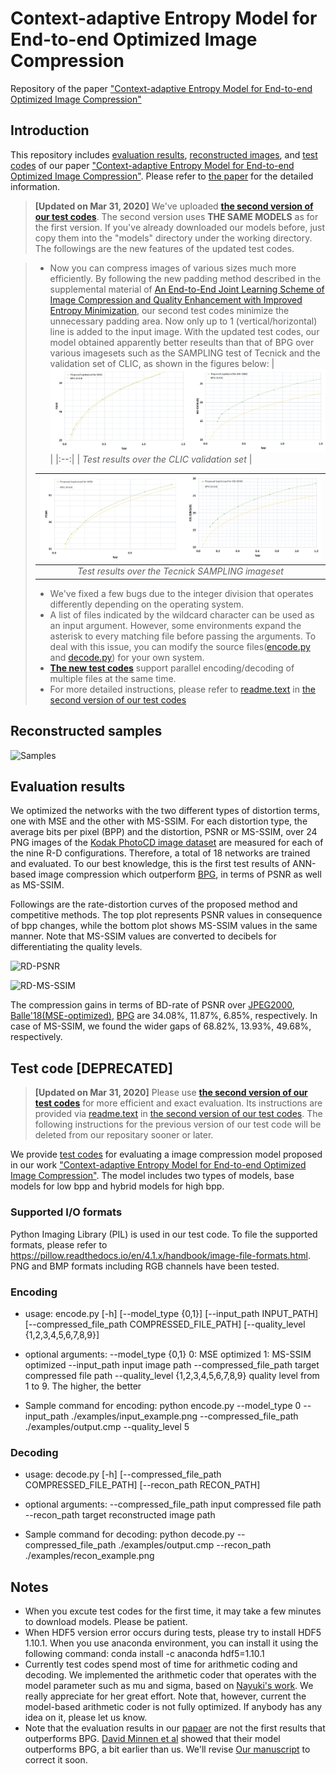 <style>
p.comment {
background-color: #DBDBDB;
padding: 10px;
border: 1px solid black;
margin-left: 25px;
border-radius: 5px;
font-style: italic;
}
</style>




#  Context-adaptive Entropy Model for End-to-end Optimized Image Compression
Repository of the paper ["Context-adaptive Entropy Model for End-to-end Optimized Image Compression"](http://arxiv.org/abs/1809.10452)

## Introduction
This repository includes [evaluation results](https://github.com/JooyoungLeeETRI/CA_Entropy_Model/tree/master/Evaluation%20Results), [reconstructed images](https://github.com/JooyoungLeeETRI/CA_Entropy_Model/tree/master/Reconstructed%20images), and [test codes](./CA_EntropyModel_Test) of our paper ["Context-adaptive Entropy Model for End-to-end Optimized Image Compression"](http://arxiv.org/abs/1809.10452). Please refer to [the paper](http://arxiv.org/abs/1809.10452) for the detailed information.

>**[Updated on Mar 31, 2020]**
>We've uploaded [**the second version of our test codes**](./CA_EntropyModel_Test_v2). The second version uses **THE SAME MODELS** as for the first version. If you've already downloaded our models before, just copy them into the "models" directory under the working directory. 
The followings are the new features of the updated test codes.

>* Now you can compress images of various sizes much more efficiently. By following the new padding method described in the supplemental material of [An End-to-End Joint Learning Scheme of Image Compression and Quality Enhancement with Improved Entropy Minimization](https://arxiv.org/abs/1912.12817), our second test codes minimize the unnecessary padding area. Now only up to 1 (vertical/horizontal) line is added to the input image. With the updated test codes, our model obtained apparently better reseults than that of BPG over various imagesets such as the SAMPLING test of Tecnick and the validation set of CLIC, as shown in the figures below:
>| ![Samples](./figures/CLIC_results.png) |
>|:--:|
>| *Test results over the CLIC validation set* |
>
>|![Samples](./figures/Tecnick_results.png)|
>|:--:|
>| *Test results over the Tecnick SAMPLING imageset* |
>
>* We've fixed a few bugs due to the integer division that operates differently depending on the operating system.
>* A list of files indicated by the wildcard character can be used as an input argument. However, some environments expand the asterisk to every matching file before passing the arguments. To deal with this issue, you can modify the source files([encode.py](./CA_EntropyModel_Test_v2/encode.py) and [decode.py](./CA_EntropyModel_Test_v2/decode.py)) for your own system.
>* [**The new test codes**](./CA_EntropyModel_Test_v2) support parallel encoding/decoding of multiple files at the same time.
>* For more detailed instructions, please refer to [readme.text](./CA_EntropyModel_Test_v2/readme.txt) in [the second version of our test codes](./CA_EntropyModel_Test_v2)


## Reconstructed samples
![Samples](./figures/samplecomparison.png)

## Evaluation results
We optimized the networks with the two different types of distortion terms, one with MSE and the other with MS-SSIM. For each distortion type, the average bits per pixel (BPP) and the distortion, PSNR or MS-SSIM, over 24 PNG images of the [Kodak PhotoCD image dataset](http://r0k.us/graphics/kodak/) are measured for each of the nine R-D configurations. Therefore, a total of 18 networks are trained and evaluated. To our best knowledge, this is the first test results of ANN-based image compression which outperform [BPG](https://bellard.org/bpg/), in terms of PSNR as well as MS-SSIM.

Followings are the rate-distortion curves of the proposed method and competitive methods. The top plot represents PSNR values in consequence of bpp changes, while the bottom plot shows MS-SSIM values in the same manner. Note that MS-SSIM values are converted to decibels for differentiating the quality levels. 

![RD-PSNR](./figures/RD_PSNR.png)


![RD-MS-SSIM](./figures/RD_MSSSIM.png)

The compression gains in terms of BD-rate of PSNR over [JPEG2000](http://www.openjpeg.org/), [Balle'18(MSE-optimized)](https://arxiv.org/abs/1802.01436), [BPG](https://bellard.org/bpg/) are 34.08\%, 11.87\%, 6.85\%, respectively. In case of MS-SSIM, we found the wider gaps of 68.82\%, 13.93\%, 49.68\%, respectively.

## Test code [DEPRECATED]
>**[Updated on Mar 31, 2020]**
>Please use [**the second version of our test codes**](./CA_EntropyModel_Test_v2) for more efficient and exact evaluation. Its instructions are provided via [readme.text](./CA_EntropyModel_Test_v2/readme.txt) in [the second version of our test codes](./CA_EntropyModel_Test_v2). The following instructions for the previous version of our test code will be deleted from our repositary sooner or later.

We provide [test codes](./CA_EntropyModel_Test) for evaluating a image compression model proposed in our work ["Context-adaptive Entropy Model for End-to-end Optimized Image Compression"](http://arxiv.org/abs/1809.10452). The model includes two types of models, base models for low bpp and hybrid models for high bpp.


### Supported I/O formats
Python Imaging Library (PIL) is used in our test code. To file the supported formats, please refer to https://pillow.readthedocs.io/en/4.1.x/handbook/image-file-formats.html. PNG and BMP formats including RGB channels have been tested.


### Encoding
* usage: 
encode.py [-h] [--model_type {0,1}] [--input_path INPUT_PATH]
                 [--compressed_file_path COMPRESSED_FILE_PATH]
                 [--quality_level {1,2,3,4,5,6,7,8,9}]

* optional arguments:
  --model_type {0,1}    	0: MSE optimized 1: MS-SSIM optimized
  --input_path 			input image path
  --compressed_file_path 	target compressed file path
  --quality_level {1,2,3,4,5,6,7,8,9}	quality level from 1 to 9. The higher, the better

* Sample command for encoding:
python encode.py --model_type 0 --input_path ./examples/input_example.png --compressed_file_path ./examples/output.cmp --quality_level 5



### Decoding
* usage: 
decode.py [-h] [--compressed_file_path COMPRESSED_FILE_PATH]
                 [--recon_path RECON_PATH]

* optional arguments:
  --compressed_file_path 	input compressed file path
  --recon_path 			target reconstructed image path

* Sample command for decoding:
python decode.py --compressed_file_path ./examples/output.cmp --recon_path ./examples/recon_example.png


## Notes
* When you excute test codes for the first time, it may take a few minutes to download models. Please be patient.
* When HDF5 version error occurs during tests, please try to install HDF5 1.10.1. When you use anaconda environment, you can install it using the following command:
conda install -c anaconda hdf5=1.10.1
* Currently test codes spend most of time for arithmetic coding and decoding. We implemented the arithmetic coder that operates with the model parameter such as mu and sigma, based on [Nayuki's work](https://github.com/nayuki/Reference-arithmetic-coding). We really appreciate for her great effort. Note that, however, current the model-based arithmetic coder is not fully optimized. If anybody has any idea on it, please let us know.
* Note that the evaluation results in our [papaer](http://arxiv.org/abs/1809.10452) are not the first results that outperforms BPG. [David Minnen et al](https://arxiv.org/abs/1809.02736) showed that their model outperforms BPG, a bit earlier than us. We'll revise [Our manuscript](http://arxiv.org/abs/1809.10452) to correct it soon.
